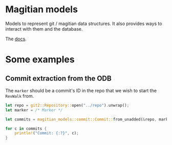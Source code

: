 # Magitian models

Models to represent git / magitian data structures.
It also provides ways to interact with them and the database.

The [docs](https://docs.rs/magitian_models).

# Some examples

## Commit extraction from the ODB
The ```marker``` should be a commit's ID in the repo that we wish to start the ```RevWalk``` from.
```rust
let repo = git2::Repository::open("../repo").unwrap();
let marker = /* Marker */

let commits = magitian_models::commit::Commit::from_unadded(&repo, marker).unwrap();

for c in commits {
    println!("Commit: {:?}", c);
}
```